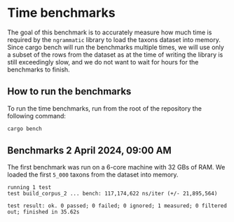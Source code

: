 # Time benchmarks
The goal of this benchmark is to accurately measure how much time is required by the `ngrammatic` library to load the taxons dataset into memory.
Since cargo bench will run the benchmarks multiple times, we will use only a subset of the rows from the dataset as at the time of writing the library is still exceedingly slow, and we do not want to wait for hours for the benchmarks to finish.

## How to run the benchmarks
To run the time benchmarks, run from the root of the repository the following command:

```bash
cargo bench
```

## Benchmarks 2 April 2024, 09:00 AM
The first benchmark was run on a 6-core machine with 32 GBs of RAM. We loaded the first `5_000` taxons from the dataset into memory.

```text
running 1 test
test build_corpus_2 ... bench: 117,174,622 ns/iter (+/- 21,895,564)

test result: ok. 0 passed; 0 failed; 0 ignored; 1 measured; 0 filtered out; finished in 35.62s
```